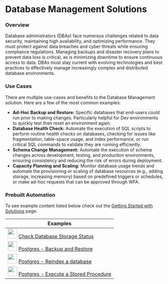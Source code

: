 # Database Management Solutions

### Overview

Database administrators (DBAs) face numerous challenges related to data security, maintaining high availability, and optimizing performance. They must protect against data breaches and cyber threats while ensuring compliance regulations. Managing backups and disaster recovery plans to prevent data loss is critical, as is minimizing downtime to ensure continuous access to data. DBAs must stay current with evolving technologies and best practices to effectively manage increasingly complex and distributed database environments.

### Use Cases

There are multiple use-cases and benefits to the Database Management solution. Here are a few of the most common examples:

- **Ad-Hoc Backup and Restore:** Specific databases that end-users could run prior to making changes. Particularly helpful for Dev environments to quickly test then reset an environment again.
- **Database Health Check:** Automate the execution of SQL scripts to perform routine health checks on databases, checking for issues like fragmentation, table-space usage, and index performance, or run critical SQL commands to validate they are running efficiently.
- **Schema Change Management:** Automate the execution of schema changes across development, testing, and production environments, ensuring consistency and reducing the risk of errors during deployment.
- **Capacity Planning and Scaling:** Monitor database usage trends and automate the provisioning or scaling of database resources (e.g., adding storage, increasing memory) based on predefined triggers or schedules, or make ad-hoc requests that can be approved through WFA.

### Prebuilt Automation 
To see example content listed below check out the [Getting Started with Solutions](/learning/solutions/getting-started.md) page.

| Examples |
| --- |
| <img src="/assets/img/rds-logo.png" width="30" height="30"> [Check Database Storage Status](/learning/solutions/database-management/db-and-autodiag.md) |
| <img src="/assets/img/postgres-logo.png" width="30" height="30"> [Postgres - Backup and Restore](/learning/solutions/database-management/postgres-backup-restore.md) |
| <img src="/assets/img/postgres-logo.png" width="30" height="30"> [Postgres - Reindex a database](/learning/solutions/database-management/postgres-reindex.md) |
| <img src="/assets/img/postgres-logo.png" width="30" height="30"> [Postgres - Execute a Stored Procedure](/learning/solutions/database-management/postgres-storedprocedure.md) |

